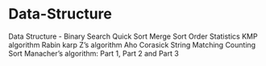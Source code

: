 # Data-Structure
Data Structure -      Binary Search     Quick Sort     Merge Sort     Order Statistics     KMP algorithm     Rabin karp     Z’s algorithm     Aho Corasick String Matching     Counting Sort     Manacher’s algorithm: Part 1, Part 2 and Part 3

